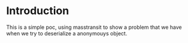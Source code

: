 # Introduction 
This is a simple poc, using masstransit to show a problem that we have when we try to deserialize a anonymouys object.
